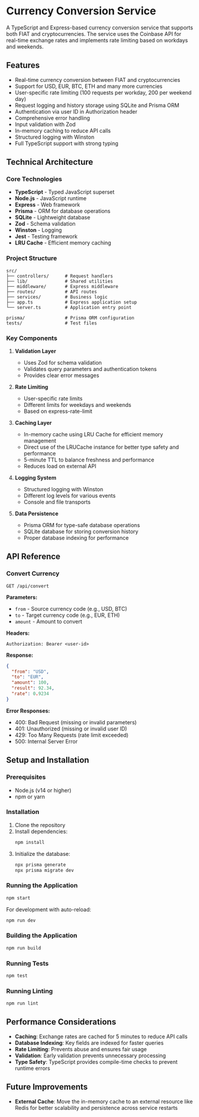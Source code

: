 # Currency Conversion Service

A TypeScript and Express-based currency conversion service that supports both FIAT and cryptocurrencies. The service uses the Coinbase API for real-time exchange rates and implements rate limiting based on workdays and weekends.

## Features

- Real-time currency conversion between FIAT and cryptocurrencies
- Support for USD, EUR, BTC, ETH and many more currencies
- User-specific rate limiting (100 requests per workday, 200 per weekend day)
- Request logging and history storage using SQLite and Prisma ORM
- Authentication via user ID in Authorization header
- Comprehensive error handling
- Input validation with Zod
- In-memory caching to reduce API calls
- Structured logging with Winston
- Full TypeScript support with strong typing

## Technical Architecture

### Core Technologies

- **TypeScript** - Typed JavaScript superset
- **Node.js** - JavaScript runtime
- **Express** - Web framework
- **Prisma** - ORM for database operations
- **SQLite** - Lightweight database
- **Zod** - Schema validation
- **Winston** - Logging
- **Jest** - Testing framework
- **LRU Cache** - Efficient memory caching

### Project Structure

```
src/
├── controllers/      # Request handlers
├── lib/              # Shared utilities
├── middleware/       # Express middleware
├── routes/           # API routes
├── services/         # Business logic
├── app.ts            # Express application setup
└── server.ts         # Application entry point

prisma/               # Prisma ORM configuration
tests/                # Test files
```

### Key Components

1. **Validation Layer**

   - Uses Zod for schema validation
   - Validates query parameters and authentication tokens
   - Provides clear error messages

2. **Rate Limiting**

   - User-specific rate limits
   - Different limits for weekdays and weekends
   - Based on express-rate-limit

3. **Caching Layer**

   - In-memory cache using LRU Cache for efficient memory management
   - Direct use of the LRUCache instance for better type safety and performance
   - 5-minute TTL to balance freshness and performance
   - Reduces load on external API

4. **Logging System**

   - Structured logging with Winston
   - Different log levels for various events
   - Console and file transports

5. **Data Persistence**
   - Prisma ORM for type-safe database operations
   - SQLite database for storing conversion history
   - Proper database indexing for performance

## API Reference

### Convert Currency

```
GET /api/convert
```

**Parameters:**

- `from` - Source currency code (e.g., USD, BTC)
- `to` - Target currency code (e.g., EUR, ETH)
- `amount` - Amount to convert

**Headers:**

```
Authorization: Bearer <user-id>
```

**Response:**

```json
{
  "from": "USD",
  "to": "EUR",
  "amount": 100,
  "result": 92.34,
  "rate": 0.9234
}
```

**Error Responses:**

- 400: Bad Request (missing or invalid parameters)
- 401: Unauthorized (missing or invalid user ID)
- 429: Too Many Requests (rate limit exceeded)
- 500: Internal Server Error

## Setup and Installation

### Prerequisites

- Node.js (v14 or higher)
- npm or yarn

### Installation

1. Clone the repository
2. Install dependencies:
   ```bash
   npm install
   ```
3. Initialize the database:
   ```bash
   npx prisma generate
   npx prisma migrate dev
   ```

### Running the Application

```bash
npm start
```

For development with auto-reload:

```bash
npm run dev
```

### Building the Application

```bash
npm run build
```

### Running Tests

```bash
npm test
```

### Running Linting

```bash
npm run lint
```

## Performance Considerations

- **Caching**: Exchange rates are cached for 5 minutes to reduce API calls
- **Database Indexing**: Key fields are indexed for faster queries
- **Rate Limiting**: Prevents abuse and ensures fair usage
- **Validation**: Early validation prevents unnecessary processing
- **Type Safety**: TypeScript provides compile-time checks to prevent runtime errors

## Future Improvements

- **External Cache**: Move the in-memory cache to an external resource like Redis for better scalability and persistence across service restarts
